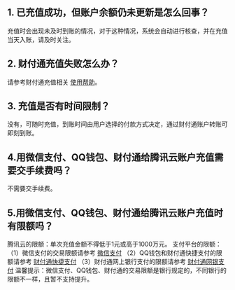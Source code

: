 ## 1. 已充值成功，但账户余额仍未更新是怎么回事？

充值时会出现未及时到账的情况，对于这种情况，系统会自动进行核查，并在充值当天入账，请及时关注。

## 2. 财付通充值失败怎么办？

请参考财付通充值相关 [使用帮助](http://kf.qq.com/product/tenpay.html#hid=2209)。

## 3. 充值是否有时间限制？

没有，可随时充值，到账时间由用户选择的付款方式决定，通过财付通账户转账可即刻到账。
## 4.用微信支付、QQ钱包、财付通给腾讯云账户充值需要交手续费吗？
不需要交手续费。
## 5.用微信支付、QQ钱包、财付通给腾讯云账户充值时有限额吗？

腾讯云的限额：单次充值金额不得低于1元或高于1000万元。
支付平台的限额：
（1）微信支付的交易限额请参考 [微信支付](http://kf.qq.com/touch/faq/151210NZzmuY151210ZRj2y2.html)
（2）QQ钱包和财付通快捷支付的限额请参考 [财付通快捷支付](http://kf.qq.com/faq/170117vuABVb170117j2uqMR.html)
（3）财付通网上银行支付的限额请参考 [财付通网银支付](http://kf.qq.com/faq/120322fu63YV130422qaeEbY.html)
温馨提示：微信支付、QQ钱包、财付通的交易限额是银行规定的，不同银行的限额不一样，且暂不支持提升。

  [1]: http://kf.qq.com/touch/faq/151210NZzmuY151210ZRj2y2.html
  [2]: http://help.tenpay.com/cgi-bin/helpcenter/help_center.cgi?id=123154&type=0
  [3]: http://help.tenpay.com/cgi-bin/helpcenter/help_center.cgi?id=7&type=1